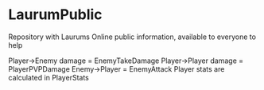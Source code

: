 # LaurumPublic
Repository with Laurums Online public information, available to everyone to help

Player->Enemy damage = EnemyTakeDamage
Player->Player damage = PlayerPVPDamage
Enemy->Player = EnemyAttack
Player stats are calculated in PlayerStats
